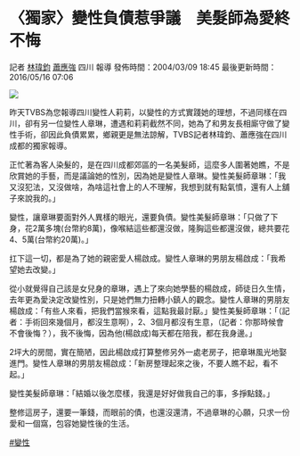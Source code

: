 # 〈獨家〉變性負債惹爭議　美髮師為愛終不悔

記者 [林瑋鈞](https://news.tvbs.com.tw/news/searchresult/news?search_text=林瑋鈞) [蕭應強](https://news.tvbs.com.tw/news/searchresult/news?search_text=蕭應強) 四川 報導 發佈時間：2004/03/09 18:45 最後更新時間：2016/05/16 07:06

![](https://cc.tvbs.com.tw/news2.0/img/200403/09/darialin-20040309185014.jpg)

昨天TVBS為您報導四川變性人莉莉，以變性的方式實踐她的理想，不過同樣在四川，卻有另一位變性人章琳，遭遇和莉莉截然不同，她為了和男友長相廝守做了變性手術，卻因此負債累累，鄉親更是無法諒解，TVBS記者林瑋鈞、蕭應強在四川成都的獨家報導。

正忙著為客人染髮的，是在四川成都郊區的一名美髮師，這麼多人圍著她瞧，不是欣賞她的手藝，而是議論她的性別，因為她是變性人章琳。變性美髮師章琳：「我又沒犯法，又沒做啥，為啥這社會上的人不理解，我想到就有點氣憤，還有人上舖子來說我的。」

變性，讓章琳要面對外人異樣的眼光，還要負債。變性美髮師章琳：「只做了下身，花2萬多塊(台幣約8萬)，像喉結這些都還沒做，隆胸這些都還沒做，總共要花4、5萬(台幣約20萬)。」

扛下這一切，都是為了她的親密愛人楊啟成。變性人章琳的男朋友楊啟成：「我希望她去改變。」

從小就覺得自己該是女兒身的章琳，遇上了來向她學藝的楊啟成，師徒日久生情，去年更為愛決定改變性別，只是她們無力扭轉小鎮人的觀念。變性人章琳的男朋友楊啟成：「有些人來看，把我們當猴來看，這點我最討厭。」變性美髮師章琳：「（記者：手術回來幾個月，都沒生意啊），2、3個月都沒有生意，（記者：你那時候會不會後悔？），我不後悔，因為他(楊啟成)每天都在陪我，都在我身邊。」

2坪大的房間，實在簡陋，因此楊啟成打算整修另外一處老房子，把章琳風光地娶進門。變性人章琳的男朋友楊啟成：「新房整理起來之後，不要人瞧不起，看不起。」

變性美髮師章琳：「結婚以後怎麼樣，我還是好好做我自己的事，多掙點錢。」

整修這房子，還要一筆錢，而眼前的債，也還沒還清，不過章琳的心願，只求一份愛和一個窩，包容她變性後的生活。

[#變性](https://news.tvbs.com.tw/news/searchresult/變性/news)
<!-- tcd_original_link https://news.tvbs.com.tw/life/379686 -->
